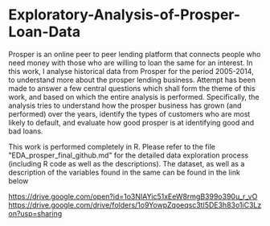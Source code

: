 # Exploratory-Analysis-of-Prosper-Loan-Data

Prosper is an online peer to peer lending platform that connects people who need money with those who are willing to loan the same for an interest. In this work, I analyse historical data from Prosper for the period 2005-2014, to understand more about the prosper lending business. Attempt has been made to answer a few central questions which shall form the theme of this work, and based on which the entire analysis is performed. Specifically, the analysis tries to understand how the prosper business has grown (and performed) over the years, identify the types of customers who are most likely to default, and evaluate how good prosper is at identifying good and bad loans.

This work is performed completely in R. Please refer to the file "EDA_prosper_final_github.md" for the detailed data exploration process (including R code as well as the descriptions). The dataset, as well as a description of the variables found in the same can be found in the link below

https://drive.google.com/open?id=1o3NIAYic51xEeW8rmgB399o390u_r_vO
https://drive.google.com/drive/folders/1o9YowpZqoeqsc3tI5DE3h83o1iC3Lzon?usp=sharing
